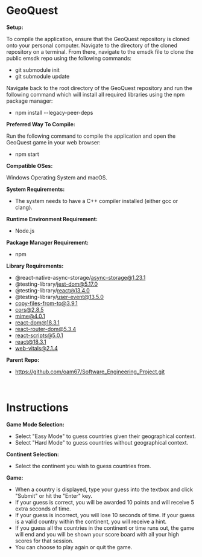 # **GeoQuest**

**Setup:**

To compile the application, ensure that the GeoQuest repository is cloned onto your personal computer. Navigate to the directory of the cloned repository on a terminal. From there, navigate to the emsdk file to clone the public emsdk repo using the following commands:

- git submodule init
- git submodule update

Navigate back to the root directory of the GeoQuest repository and run the following command which will install all required libraries using the npm package manager:

- npm install --legacy-peer-deps

**Preferred Way To Compile:**

Run the following command to compile the application and open the GeoQuest game in your web browser:

- npm start

**Compatible OSes:**

Windows Operating System and macOS.

**System Requirements:**
- The system needs to have a C++ compiler installed (either gcc or clang).

**Runtime Environment Requirement:**

- Node.js

**Package Manager Requirement:**

- npm

**Library Requirements:**
- @react-native-async-storage/async-storage@1.23.1
- @testing-library/jest-dom@5.17.0
- @testing-library/react@13.4.0
- @testing-library/user-event@13.5.0
- copy-files-from-to@3.9.1
- cors@2.8.5
- mime@4.0.1
- react-dom@18.3.1
- react-router-dom@5.3.4
- react-scripts@5.0.1
- react@18.3.1
- web-vitals@2.1.4

**Parent Repo:**
- https://github.com/oam67/Software_Engineering_Project.git

&ensp;
# **Instructions**

**Game Mode Selection:**
- Select "Easy Mode" to guess countries given their geographical context.
- Select "Hard Mode" to guess countries without geographical context.

**Continent Selection:**
- Select the continent you wish to guess countries from.

**Game:**
- When a country is displayed, type your guess into the textbox and click "Submit" or hit the "Enter" key.
- If your guess is correct, you will be awarded 10 points and will receive 5 extra seconds of time. 
- If your guess is incorrect, you will lose 10 seconds of time. If your guess is a valid country within the continent, you will receive a hint.
- If you guess all the countries in the continent or time runs out, the game will end and you will be shown your score board with all your high scores for that session. 
- You can choose to play again or quit the game.
